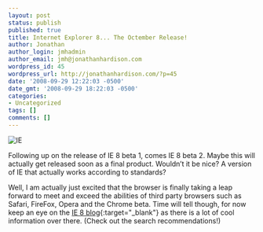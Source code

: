 ```yaml
---
layout: post
status: publish
published: true
title: Internet Explorer 8... The Octember Release!
author: Jonathan
author_login: jmhadmin
author_email: jmh@jonathanhardison.com
wordpress_id: 45
wordpress_url: http://jonathanhardison.com/?p=45
date: '2008-09-29 12:22:03 -0500'
date_gmt: '2008-09-29 18:22:03 -0500'
categories:
- Uncategorized
tags: []
comments: []
---
```

![IE]({{site.base}}/imagecontent/2008/09/ie8blog2.png)

Following up on the release of IE 8 beta 1, comes IE 8 beta 2. Maybe this will actually get released soon as a final product. Wouldn’t it be nice? A version of IE that actually works according to standards?

Well, I am actually just excited that the browser is finally taking a leap forward to meet and exceed the abilities of third party browsers such as Safari, FireFox, Opera and the Chrome beta. Time will tell though, for now keep an eye on the [IE 8 blog](http://blogs.msdn.com/ie/){:target="_blank"} as there is a lot of cool information over there. (Check out the search recommendations!)
